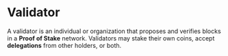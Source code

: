 # Validator

A validator is an individual or organization that proposes and verifies blocks in a **Proof of Stake** network. Validators may stake their own coins, accept **delegations** from other holders, or both.
